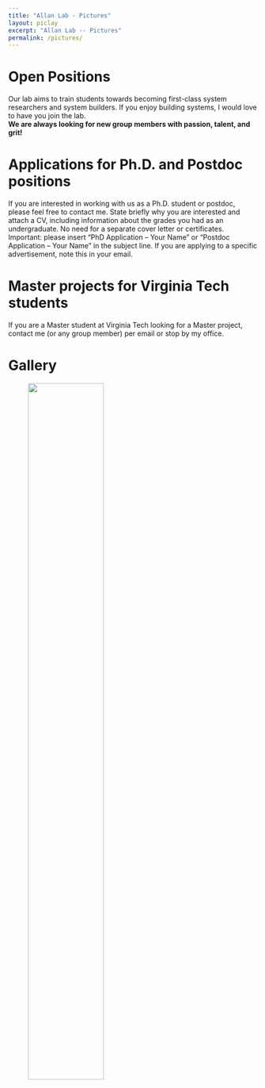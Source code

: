```yaml
---
title: "Allan Lab - Pictures"
layout: piclay
excerpt: "Allan Lab -- Pictures"
permalink: /pictures/
---
```


# Open Positions

Our lab aims to train students towards becoming first-class system researchers and system builders. If you enjoy building systems, I would love to have you join the lab. <br />
**We are always looking for new group members with passion, talent, and grit!**

# Applications for Ph.D. and Postdoc positions

If you are interested in working with us as a Ph.D. student or postdoc, please feel free to contact me. State briefly why you are interested and attach a CV, including information about the grades you had as an undergraduate. No need for a separate cover letter or certificates. Important: please insert “PhD Application – Your Name” or “Postdoc Application – Your Name” in the subject line. If you are applying to a specific advertisement, note this in your email.

# Master projects for Virginia Tech students

If you are a Master student at Virginia Tech looking for a Master project, contact me (or any group member) per email or stop by my office.

# Gallery

<figure>
<img src="{{ site.url }}{{ site.baseurl }}/images/picpic/WebpageLeiden_red.jpg" width="60%" >
</figure>


